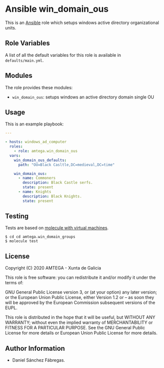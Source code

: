 # Ansible win_domain_ous

This is an [Ansible](http://www.ansible.com) role which setups windows active directory organizational units.

## Role Variables

A list of all the default variables for this role is available in `defaults/main.yml`.

## Modules

The role provides these modules:

- `win_domain_ous`: setups windows an active directory domain single OU

## Usage

This is an example playbook:

```yaml
---

- hosts: windows_ad_computer
  roles:
    - role: amtega.win_domain_ous
  vars:
    win_domain_ous_defaults:
      path: "OU=Black Casltle,DC=medieval,DC=time"

    win_domain_ous:
      - name: Commoners
        description: Black Castle serfs.
        state: present
      - name: Knights
        description: Black Knights.
        state: present
```

## Testing

Tests are based on [molecule with virtual machines](https://molecule.readthedocs.io/en/latest/installation.html).


```shell
$ cd cd amtega.win_domain_groups
$ molecule test
```

## License

Copyright (C) 2020 AMTEGA - Xunta de Galicia

This role is free software: you can redistribute it and/or modify it under the terms of:

GNU General Public License version 3, or (at your option) any later version; or the European Union Public License, either Version 1.2 or – as soon they will be approved by the European Commission ­subsequent versions of the EUPL.

This role is distributed in the hope that it will be useful, but WITHOUT ANY WARRANTY; without even the implied warranty of MERCHANTABILITY or FITNESS FOR A PARTICULAR PURPOSE.  See the GNU General Public License for more details or European Union Public License for more details.

## Author Information

- Daniel Sánchez Fábregas.
